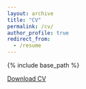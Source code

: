 ```yaml
---
layout: archive
title: "CV"
permalink: /cv/
author_profile: true
redirect_from:
  - /resume
---
```


{% include base_path %}

[Download CV](https://sxu99.github.io/files/Sheng_Xu_CV.pdf "Sheng's CV")

<!-- Education
======
* B.Eng. in Software Engineering, East China Normal University, 2021
* M.Sc. in Computer Science, the Chinese University of Hong Kong, 2022 -->


